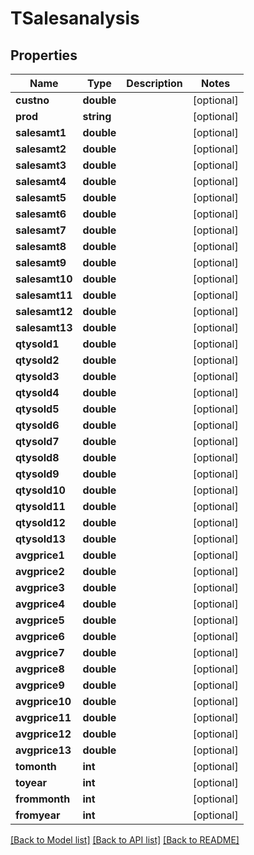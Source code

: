 # TSalesanalysis

## Properties
Name | Type | Description | Notes
------------ | ------------- | ------------- | -------------
**custno** | **double** |  | [optional] 
**prod** | **string** |  | [optional] 
**salesamt1** | **double** |  | [optional] 
**salesamt2** | **double** |  | [optional] 
**salesamt3** | **double** |  | [optional] 
**salesamt4** | **double** |  | [optional] 
**salesamt5** | **double** |  | [optional] 
**salesamt6** | **double** |  | [optional] 
**salesamt7** | **double** |  | [optional] 
**salesamt8** | **double** |  | [optional] 
**salesamt9** | **double** |  | [optional] 
**salesamt10** | **double** |  | [optional] 
**salesamt11** | **double** |  | [optional] 
**salesamt12** | **double** |  | [optional] 
**salesamt13** | **double** |  | [optional] 
**qtysold1** | **double** |  | [optional] 
**qtysold2** | **double** |  | [optional] 
**qtysold3** | **double** |  | [optional] 
**qtysold4** | **double** |  | [optional] 
**qtysold5** | **double** |  | [optional] 
**qtysold6** | **double** |  | [optional] 
**qtysold7** | **double** |  | [optional] 
**qtysold8** | **double** |  | [optional] 
**qtysold9** | **double** |  | [optional] 
**qtysold10** | **double** |  | [optional] 
**qtysold11** | **double** |  | [optional] 
**qtysold12** | **double** |  | [optional] 
**qtysold13** | **double** |  | [optional] 
**avgprice1** | **double** |  | [optional] 
**avgprice2** | **double** |  | [optional] 
**avgprice3** | **double** |  | [optional] 
**avgprice4** | **double** |  | [optional] 
**avgprice5** | **double** |  | [optional] 
**avgprice6** | **double** |  | [optional] 
**avgprice7** | **double** |  | [optional] 
**avgprice8** | **double** |  | [optional] 
**avgprice9** | **double** |  | [optional] 
**avgprice10** | **double** |  | [optional] 
**avgprice11** | **double** |  | [optional] 
**avgprice12** | **double** |  | [optional] 
**avgprice13** | **double** |  | [optional] 
**tomonth** | **int** |  | [optional] 
**toyear** | **int** |  | [optional] 
**frommonth** | **int** |  | [optional] 
**fromyear** | **int** |  | [optional] 

[[Back to Model list]](../README.md#documentation-for-models) [[Back to API list]](../README.md#documentation-for-api-endpoints) [[Back to README]](../README.md)


